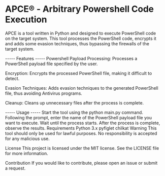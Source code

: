 # APCE® - Arbitrary Powershell Code Execution
APCE is a tool written in Python and designed to execute PowerShell code on the target system. This tool processes the PowerShell code, encrypts it and adds some evasion techniques, thus bypassing the firewalls of the target system.

----- Features -----
Powershell Payload Processing: Processes a PowerShell payload file specified by the user.

Encryption: Encrypts the processed PowerShell file, making it difficult to detect.

Evasion Techniques: Adds evasion techniques to the generated PowerShell file, thus avoiding Antivirus programs.

Cleanup: Cleans up unnecessary files after the process is complete.

----- Usage -----
Start the tool using the python main.py command.
Following the prompt, enter the name of the PowerShell payload file you want to execute.
Wait until the process starts.
After the process is complete, observe the results.
Requirements
Python 3.x
pyfiglet
chilkat
Warning
This tool should only be used for lawful purposes. No responsibility is accepted for any malicious use.

License
This project is licensed under the MIT license. See the LICENSE file for more information.

Contribution
If you would like to contribute, please open an issue or submit a request.

